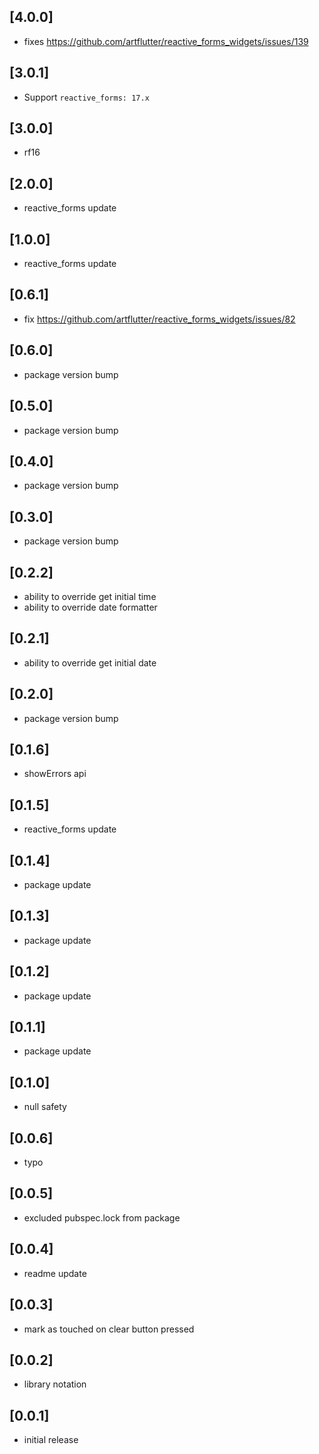 ## [4.0.0]

* fixes https://github.com/artflutter/reactive_forms_widgets/issues/139

## [3.0.1]

* Support `reactive_forms: 17.x`

## [3.0.0]

* rf16

## [2.0.0]

* reactive_forms update

## [1.0.0]

* reactive_forms update

## [0.6.1]

* fix https://github.com/artflutter/reactive_forms_widgets/issues/82

## [0.6.0]

* package version bump

## [0.5.0]

* package version bump

## [0.4.0]

* package version bump

## [0.3.0]

* package version bump

## [0.2.2]

* ability to override get initial time
* ability to override date formatter

## [0.2.1]

* ability to override get initial date

## [0.2.0]

* package version bump

## [0.1.6]

* showErrors api

## [0.1.5]

* reactive_forms update

## [0.1.4]

* package update

## [0.1.3]

* package update

## [0.1.2]

* package update

## [0.1.1]

* package update

## [0.1.0]

* null safety

## [0.0.6]

* typo

## [0.0.5]

* excluded pubspec.lock from package

## [0.0.4]

* readme update

## [0.0.3]

* mark as touched on clear button pressed

## [0.0.2]

* library notation

## [0.0.1]

* initial release
